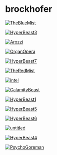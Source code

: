 # brockhofer

<a href="TheBlueMist.jpg"><img alt="TheBlueMist" src="TheBlueMist.jpg"></a>

<a href="HyperBeast3.jpg"><img alt="HyperBeast3" src="HyperBeast3.jpg"></a>

<a href="Arozzi.jpg"><img alt="Arozzi" src="Arozzi.jpg"></a>

<a href="OrganOpera.jpg"><img alt="OrganOpera" src="OrganOpera.jpg"></a>

<a href="HyperBeast7.jpg"><img alt="HyperBeast7" src="HyperBeast7.jpg"></a>

<a href="TheRedMist.jpg"><img alt="TheRedMist" src="TheRedMist.jpg"></a>

<a href="intel.jpg"><img alt="intel" src="intel.jpg"></a>

<a href="CalamityBeast.jpg"><img alt="CalamityBeast" src="CalamityBeast.jpg"></a>

<a href="HyperBeast1.jpg"><img alt="HyperBeast1" src="HyperBeast1.jpg"></a>

<a href="HyperBeast5.jpg"><img alt="HyperBeast5" src="HyperBeast5.jpg"></a>

<a href="HyperBeast6.jpg"><img alt="HyperBeast6" src="HyperBeast6.jpg"></a>

<a href="untitled.jpg"><img alt="untitled" src="untitled.jpg"></a>

<a href="HyperBeast4.jpg"><img alt="HyperBeast4" src="HyperBeast4.jpg"></a>

<a href="PsychoGoreman.jpg"><img alt="PsychoGoreman" src="PsychoGoreman.jpg"></a>

